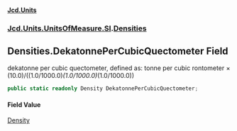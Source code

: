 #### [Jcd.Units](index.md 'index')
### [Jcd.Units.UnitsOfMeasure.SI](Jcd.Units.UnitsOfMeasure.SI.md 'Jcd.Units.UnitsOfMeasure.SI').[Densities](Densities.md 'Jcd.Units.UnitsOfMeasure.SI.Densities')

## Densities.DekatonnePerCubicQuectometer Field

dekatonne per cubic quectometer, defined as: tonne per cubic rontometer × (10.0)/((1.0/1000.0)*(1.0/1000.0)*(1.0/1000.0))

```csharp
public static readonly Density DekatonnePerCubicQuectometer;
```

#### Field Value
[Density](Density.md 'Jcd.Units.UnitTypes.Density')